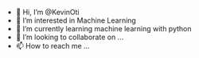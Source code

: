 - 👋 Hi, I’m @KevinOti
- 👀 I’m interested in Machine Learning
- 🌱 I’m currently learning machine learning with python
- 💞️ I’m looking to collaborate on ...
- 📫 How to reach me ...

<!---
KevinOti/KevinOti is a ✨ special ✨ repository because its `README.md` (this file) appears on your GitHub profile.
You can click the Preview link to take a look at your changes.
--->
